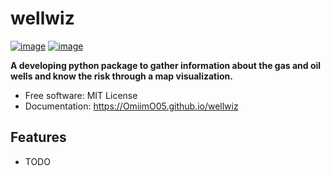 # wellwiz


[![image](https://img.shields.io/pypi/v/wellwiz.svg)](https://pypi.python.org/pypi/wellwiz)
[![image](https://img.shields.io/conda/vn/conda-forge/wellwiz.svg)](https://anaconda.org/conda-forge/wellwiz)


**A developing python package to gather information about the gas and oil wells and know the risk through a map visualization.**


-   Free software: MIT License
-   Documentation: https://OmiimO05.github.io/wellwiz
    

## Features

-   TODO

